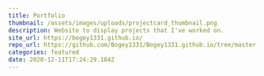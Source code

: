 ```yaml
---
title: Portfolio
thumbnail: /assets/images/uploads/projectcard_thumbnail.png
description: Website to display projects that I've worked on.
site_url: https://bogey1331.github.io/
repo_url: https://github.com/Bogey1331/Bogey1331.github.io/tree/master
categories: featured
date: 2020-12-11T17:24:29.184Z
---
```

